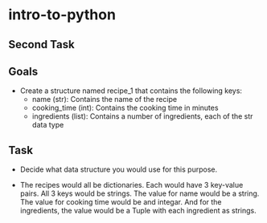 # intro-to-python

## Second Task

## Goals

- Create a structure named recipe_1 that contains the following keys:
  - name (str): Contains the name of the recipe
  - cooking_time (int): Contains the cooking time in minutes
  - ingredients (list): Contains a number of ingredients, each of the str data type

## Task

- Decide what data structure you would use for this purpose.

- The recipes would all be dictionaries. Each would have 3 key-value pairs. All 3 keys would be strings. The value for name would be a string. The value for cooking time would be and integar. And for the ingredients, the value would be a Tuple with each ingredient as strings.
